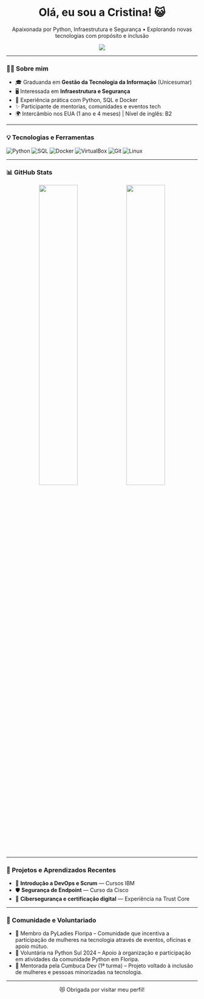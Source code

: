 <h1 align="center">Olá, eu sou a Cristina! 😺</h1>

<p align="center">
  Apaixonada por Python, Infraestrutura e Segurança • Explorando novas tecnologias com propósito e inclusão
</p>

<p align="center">
  <a href="https://www.linkedin.com/in/criselecam/">
    <img src="https://img.shields.io/badge/-LinkedIn-0A66C2?style=for-the-badge&logo=linkedin&logoColor=white" />
  </a>
</p>

---

### 👩‍💻 Sobre mim

- 🎓 Graduanda em **Gestão da Tecnologia da Informação** (Unicesumar)
- 🖥️ Interessada em **Infraestrutura e Segurança**
- 🧪 Experiência prática com Python, SQL e Docker
- ✨ Participante de mentorias, comunidades e eventos tech
- 🌍 Intercâmbio nos EUA (1 ano e 4 meses) | Nível de inglês: B2

---

### 💡 Tecnologias e Ferramentas

![Python](https://img.shields.io/badge/Python-3776AB?style=for-the-badge&logo=python&logoColor=white)
![SQL](https://img.shields.io/badge/SQL-4479A1?style=for-the-badge&logo=sqlite&logoColor=white)
![Docker](https://img.shields.io/badge/Docker-2496ED?style=for-the-badge&logo=docker&logoColor=white)
![VirtualBox](https://img.shields.io/badge/VirtualBox-183A61?style=for-the-badge&logo=virtualbox&logoColor=white)
![Git](https://img.shields.io/badge/Git-F05032?style=for-the-badge&logo=git&logoColor=white)
![Linux](https://img.shields.io/badge/Linux-FCC624?style=for-the-badge&logo=linux&logoColor=black)

---

### 📊 GitHub Stats

<div align="center">
  <img src="https://github-readme-stats.vercel.app/api?username=Cristina-br&show_icons=true&theme=default" width="45%" />
  <img src="https://github-readme-stats.vercel.app/api/top-langs/?username=Cristina-br&layout=compact&theme=default" width="45%" />
</div>

---

### 🧠 Projetos e Aprendizados Recentes
 
- 🧰 **Introdução a DevOps e Scrum** — Cursos IBM
- 🛡️ **Segurança de Endpoint** — Curso da Cisco
- 🔐 **Cibersegurança e certificação digital** — Experiência na Trust Core

---

### 🤝 Comunidade e Voluntariado

- 🐍 Membro da PyLadies Floripa – Comunidade que incentiva a participação de mulheres na tecnologia através de eventos, oficinas e apoio mútuo.
- 🐙 Voluntária na Python Sul 2024 – Apoio à organização e participação em atividades da comunidade Python em Floripa.
- 🥣 Mentorada pela Cumbuca Dev (1ª turma) – Projeto voltado à inclusão de mulheres e pessoas minorizadas na tecnologia.

---

<p align="center">
  😻 Obrigada por visitar meu perfil!
</p>
